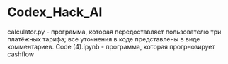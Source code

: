# Codex_Hack_AI
calculator.py - программа, которая передоставляет пользователю три платёжных тарифа; все уточнения в коде представлены в виде комментариев.
Code (4).ipynb - программа, которая прогрнозирует cashflow
